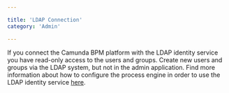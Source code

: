 ```yaml
---

title: 'LDAP Connection'
category: 'Admin'

---
```


If you connect the Camunda BPM platform with the LDAP identity service you have read-only access to the users and groups. Create new users and groups via the LDAP system, but not in the admin application. Find more information about how to configure the process engine in order to use the LDAP identity service [here](ref:#process-engine-identity-service-the-ldap-identity-service).
